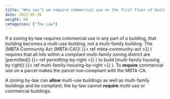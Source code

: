 ```yaml
---
title: "Why can’t we require commercial use on the first floor of buildings and remain compliant with the MBTA-CA?"
date: 2023-05-26
weight: 60
categories: ["The Law"]
---
```

If a zoning by-law requires commercial use in any part of a building, that building becomes a multi-use building, not a multi-family building. The [MBTA Community Act (MBTA-CA)]( {{< ref mbta-community-act >}} ) requires that all lots within a compliant multi-family zoning district are [permitted]( {{< ref permitting-by-right >}} ) to build [multi-family housing by right]( {{< ref multi-family-housing-by-right >}} ). To **require** commercial use on a parcel makes the parcel non-compliant with the MBTA-CA.

A zoning by-law can **allow** multi-use buildings as well as multi-family buildings and be compliant; the by-law cannot **require** multi-use or commercial buildings.

